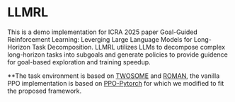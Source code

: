 # LLMRL
This is a demo implementation for ICRA 2025 paper Goal-Guided Reinforcement Learning: Leverging Large Language Models for Long-Horizon Task Decomposition. LLMRL utilizes LLMs to decompose complex long-horizon tasks into subgoals and generate policies to provide guidence for goal-based exploration and training speedup.

**The task environment is based on [TWOSOME](https://github.com/WeihaoTan/TWOSOME) and [ROMAN](https://github.com/etriantafyllidis/ROMAN), the vanilla PPO implementation is based on [PPO-Pytorch](https://github.com/nikhilbarhate99/PPO-PyTorch) for which we modified to fit the proposed framework. 
